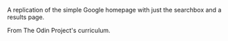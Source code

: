 A replication of the simple Google homepage with just the searchbox and a results page.

From The Odin Project's curriculum.